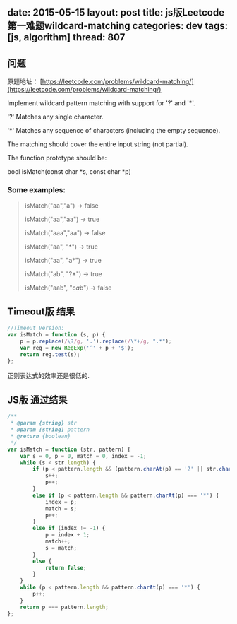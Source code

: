 date: 2015-05-15
layout: post
title: js版Leetcode第一难题wildcard-matching
categories: dev
tags: [js, algorithm]
thread: 807
---

## 问题

原题地址： [https://leetcode.com/problems/wildcard-matching/](https://leetcode.com/problems/wildcard-matching/)

 Implement wildcard pattern matching with support for '?' and '*'.

 '?' Matches any single character.
 
 '*' Matches any sequence of characters (including the empty sequence).

 The matching should cover the entire input string (not partial).

 The function prototype should be:
 
 bool isMatch(const char \*s, const char \*p)

<!-- more -->

### Some examples:
 
> isMatch("aa","a") → false
> 
> isMatch("aa","aa") → true
> 
> isMatch("aaa","aa") → false
> 
> isMatch("aa", "*") → true
> 
> isMatch("aa", "a*") → true
> 
> isMatch("ab", "?*") → true
> 
> isMatch("aab", "c*a*b") → false

## Timeout版 结果

```js
//Timeout Version:
var isMatch = function (s, p) {
	p = p.replace(/\?/g, '.').replace(/\*+/g, ".*");
	var reg = new RegExp('^' + p + '$');
	return reg.test(s);
};
```

正则表达式的效率还是很低的.

## JS版 通过结果

```js
/**
 * @param {string} str
 * @param {string} pattern
 * @return {boolean}
 */
var isMatch = function (str, pattern) {
	var s = 0, p = 0, match = 0, index = -1;
	while (s < str.length) {
		if (p < pattern.length && (pattern.charAt(p) == '?' || str.charAt(s) === pattern.charAt(p))) {
			s++;
			p++;
		}
		else if (p < pattern.length && pattern.charAt(p) === '*') {
			index = p;
			match = s;
			p++;
		}
		else if (index != -1) {
			p = index + 1;
			match++;
			s = match;
		}
		else {
			return false;
		}
	}
	while (p < pattern.length && pattern.charAt(p) === '*') {
		p++;
	}
	return p === pattern.length;
};
```
